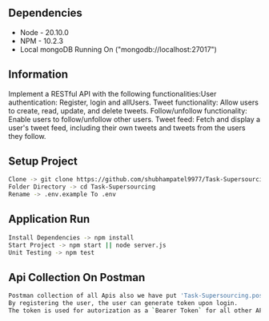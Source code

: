 ## Dependencies
- Node - 20.10.0
- NPM - 10.2.3
- Local mongoDB Running On ("mongodb://localhost:27017")

## Information
Implement a RESTful API with the following functionalities:User authentication: Register, login and allUsers.
Tweet functionality: Allow users to create, read, update, and delete tweets.
Follow/unfollow functionality: Enable users to follow/unfollow other users.
Tweet feed: Fetch and display a user's tweet feed, including their own tweets and tweets from the users they follow.

## Setup Project
```sh
Clone -> git clone https://github.com/shubhampatel9977/Task-Supersourcing.git
Folder Directory -> cd Task-Supersourcing
Rename -> .env.example To .env
```

## Application Run
```sh
Install Dependencies -> npm install
Start Project -> npm start || node server.js
Unit Testing -> npm test
```

## Api Collection On Postman
```sh
Postman collection of all Apis also we have put 'Task-Supersourcing.postman_collection.json' file.
By registering the user, the user can generate token upon login.
The token is used for autorization as a `Bearer Token` for all other APIs.
```